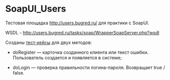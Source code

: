 # SoapUI_Users

Тестовая площадка http://users.bugred.ru/ для практики с SoapUI. 

WSDL - http://users.bugred.ru/tasks/soap/WrapperSoapServer.php?wsdl

Созданы [тест-кейсы](https://github.com/PavelPakhadnia/SoapUI_Users/blob/main/Test-cases%20SoapUI.pdf) для двух методов:

- doRegister — карточка созданного клиента или текст ошибки. Пользователь создается и появляется в системе;
  
- doLogin — проверка правильности логина-пароля. Возвращает true / false. 
